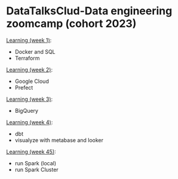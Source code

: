 # DataTalksClud-Data engineering zoomcamp (cohort 2023) 

[Learning (week 1)](/week1/):
* Docker and SQL 
* Terraform

[Learning (week 2)](/week2/):
* Google Cloud
* Prefect

[Learning (week 3)](/week3/):
* BigQuery

[Learning (week 4)](/week4/):
* dbt
* visualyze with metabase and looker

[Learning (week 45)](/week5/):
* run Spark (local)
* run Spark Cluster
